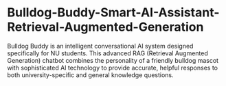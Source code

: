 # Bulldog-Buddy-Smart-AI-Assistant-Retrieval-Augmented-Generation
Bulldog Buddy is an intelligent conversational AI system designed specifically for NU students. This advanced RAG (Retrieval Augmented Generation) chatbot combines the personality of a friendly bulldog mascot with sophisticated AI technology to provide accurate, helpful responses to both university-specific and general knowledge questions.
